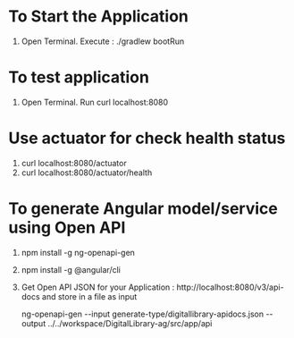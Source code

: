 # To Start the Application

1. Open Terminal. Execute : ./gradlew bootRun

# To test application

1. Open Terminal. Run curl localhost:8080

# Use actuator for check health status

1. curl localhost:8080/actuator
2. curl localhost:8080/actuator/health

# To generate Angular model/service using Open API

1. npm install -g ng-openapi-gen
2. npm install -g @angular/cli
3. Get Open API JSON for your Application : http://localhost:8080/v3/api-docs and store in a file as input

   ng-openapi-gen --input generate-type/digitallibrary-apidocs.json --output
   ../../workspace/DigitalLibrary-ag/src/app/api
